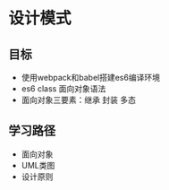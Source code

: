# 设计模式

## 目标

- 使用webpack和babel搭建es6编译环境
- es6 class 面向对象语法
- 面向对象三要素：继承 封装 多态

## 学习路径

- 面向对象
- UML类图
- 设计原则